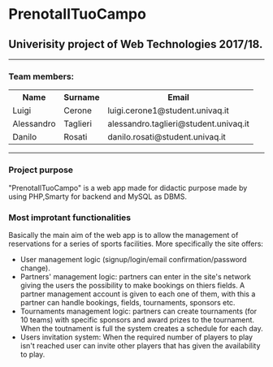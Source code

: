 # PrenotaIlTuoCampo

## Univerisity project of Web Technologies 2017/18.
<hr>

### Team members:
<table>
  <tr>
  <th>Name</th>
  <th>Surname</th>
  <th>Email</th>
  </tr>
  <tr>
<td>Luigi</td>
  <td>Cerone</td>
  <td>luigi.cerone1@student.univaq.it</td></tr>
   <tr>
  <td>Alessandro</td>
  <td>Taglieri</td>
  <td>alessandro.taglieri@student.univaq.it</td></tr>
  <tr>
  <td>Danilo</td>
  <td>Rosati</td>
  <td>danilo.rosati@student.univaq.it</td></tr>
  </table>
  <hr>
  
  ### Project purpose
  "PrenotaIlTuoCampo" is a web app made for didactic purpose made by using PHP,Smarty for backend and MySQL as DBMS.
  
  ### Most improtant functionalities
  Basically the main aim of the web app is to allow the management of reservations for a series of sports facilities. More specifically the site offers:
  <ul>
  <li>User management logic (signup/login/email confirmation/password change).</li>
  <li>Partners' management logic: partners can enter in the site's network giving the users the possibility to make bookings on thiers fields. A partner management account is given to each one of them, with this a partner can handle bookings, fields, tournaments, sponsors etc.</li>
  <li>Tournaments management logic: partners can create tournaments (for 10 teams) with specific sponsors and award prizes to the tournament. When the toutnament is full the system creates a schedule for each day.</li>
  <li>Users invitation system: When the required number of players to play isn't reached user can invite other players that has given the availability to play.</li>
  </ul>
  
